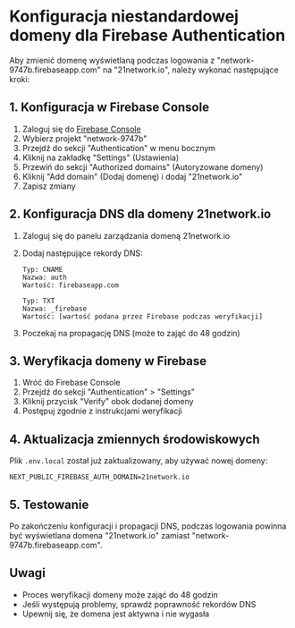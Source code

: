 # Konfiguracja niestandardowej domeny dla Firebase Authentication

Aby zmienić domenę wyświetlaną podczas logowania z "network-9747b.firebaseapp.com" na "21network.io", należy wykonać następujące kroki:

## 1. Konfiguracja w Firebase Console

1. Zaloguj się do [Firebase Console](https://console.firebase.google.com/)
2. Wybierz projekt "network-9747b"
3. Przejdź do sekcji "Authentication" w menu bocznym
4. Kliknij na zakładkę "Settings" (Ustawienia)
5. Przewiń do sekcji "Authorized domains" (Autoryzowane domeny)
6. Kliknij "Add domain" (Dodaj domenę) i dodaj "21network.io"
7. Zapisz zmiany

## 2. Konfiguracja DNS dla domeny 21network.io

1. Zaloguj się do panelu zarządzania domeną 21network.io
2. Dodaj następujące rekordy DNS:

   ```
   Typ: CNAME
   Nazwa: auth
   Wartość: firebaseapp.com
   ```

   ```
   Typ: TXT
   Nazwa: _firebase
   Wartość: [wartość podana przez Firebase podczas weryfikacji]
   ```

3. Poczekaj na propagację DNS (może to zająć do 48 godzin)

## 3. Weryfikacja domeny w Firebase

1. Wróć do Firebase Console
2. Przejdź do sekcji "Authentication" > "Settings"
3. Kliknij przycisk "Verify" obok dodanej domeny
4. Postępuj zgodnie z instrukcjami weryfikacji

## 4. Aktualizacja zmiennych środowiskowych

Plik `.env.local` został już zaktualizowany, aby używać nowej domeny:

```
NEXT_PUBLIC_FIREBASE_AUTH_DOMAIN=21network.io
```

## 5. Testowanie

Po zakończeniu konfiguracji i propagacji DNS, podczas logowania powinna być wyświetlana domena "21network.io" zamiast "network-9747b.firebaseapp.com".

## Uwagi

- Proces weryfikacji domeny może zająć do 48 godzin
- Jeśli występują problemy, sprawdź poprawność rekordów DNS
- Upewnij się, że domena jest aktywna i nie wygasła 